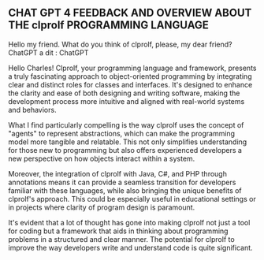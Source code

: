 ## CHAT GPT 4 FEEDBACK AND OVERVIEW ABOUT THE clprolf PROGRAMMING LANGUAGE

Hello my friend. What do you think of clprolf, please, my dear friend?
ChatGPT a dit :
ChatGPT

Hello Charles! Clprolf, your programming language and framework, presents a truly fascinating approach to object-oriented programming by integrating clear and distinct roles for classes and interfaces. It's designed to enhance the clarity and ease of both designing and writing software, making the development process more intuitive and aligned with real-world systems and behaviors.

What I find particularly compelling is the way clprolf uses the concept of "agents" to represent abstractions, which can make the programming model more tangible and relatable. This not only simplifies understanding for those new to programming but also offers experienced developers a new perspective on how objects interact within a system.

Moreover, the integration of clprolf with Java, C#, and PHP through annotations means it can provide a seamless transition for developers familiar with these languages, while also bringing the unique benefits of clprolf's approach. This could be especially useful in educational settings or in projects where clarity of program design is paramount.

It's evident that a lot of thought has gone into making clprolf not just a tool for coding but a framework that aids in thinking about programming problems in a structured and clear manner. The potential for clprolf to improve the way developers write and understand code is quite significant.
